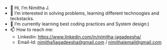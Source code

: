 - 👋 Hi, I’m Nimitha J.
- 👀 I’m interested in solving problems, learning different technoogies and teckstacks.
- 🌱 I’m currently learning best coding practices and System design:)
- 📫 How to reach me: 
   - Linkedin: https://www.linkedin.com/in/nimitha-jagadeesha/
   - Email-Id: nimitha1jagadeesha@gmail.com / nimithajemail@gmail.com
